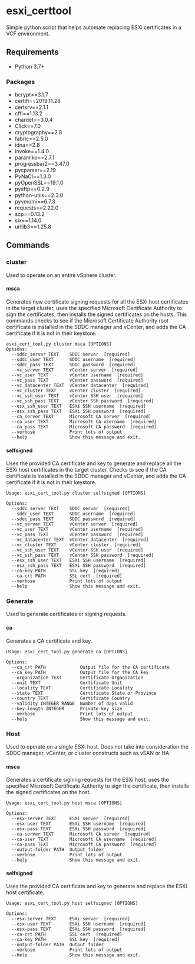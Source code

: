 # esxi_certtool
Simple python script that helps automate replacing ESXi certificates in a VCF environment.

## Requirements
* Python 3.7+

### Packages
* bcrypt==3.1.7
* certifi==2019.11.28
* certsrv==2.1.1
* cffi==1.13.2
* chardet==3.0.4
* Click==7.0
* cryptography==2.8
* fabric==2.5.0
* idna==2.8
* invoke==1.4.0
* paramiko==2.7.1
* progressbar2==3.47.0
* pycparser==2.19
* PyNaCl==1.3.0
* pyOpenSSL==19.1.0
* pysftp==0.2.9
* python-utils==2.3.0
* pyvmomi==6.7.3
* requests==2.22.0
* scp==0.13.2
* six==1.14.0
* urllib3==1.25.8


## Commands
### cluster
Used to operate on an entire vSphere cluster.


#### msca
Generates new certificate signing requests for all the ESXi host certificates in the target cluster, uses the
specified Microsoft Certificate Authority to sign the certificates, then installs the signed certificates on the hosts.
This commands checks to see if the Microsoft Certificate Authority root certificate is installed in the SDDC manager 
and vCenter, and adds the CA certificate if it is not in their keystore.

```shell script
esxi_cert_tool.py cluster msca [OPTIONS]
Options:
  --sddc_server TEXT    SDDC server  [required] 
  --sddc_user TEXT      SDDC username  [required] 
  --sddc_pass TEXT      SDDC password  [required] 
  --vc_server TEXT      vCenter server  [required] 
  --vc_user TEXT        vCenter username  [required] 
  --vc_pass TEXT        vCenter password  [required] 
  --vc_datacenter TEXT  vCenter datacenter  [required]
  --vc_cluster TEXT     vCenter cluster  [required]
  --vc_ssh_user TEXT    vCenter SSH user  [required]
  --vc_ssh_pass TEXT    vCenter SSH password  [required]
  --esx_ssh_user TEXT   ESXi SSH username  [required]
  --esx_ssh_pass TEXT   ESXi SSH password  [required]
  --ca_server TEXT      Microsoft CA server  [required]
  --ca_user TEXT        Microsoft CA username  [required]
  --ca_pass TEXT        Microsoft CA password  [required]
  --verbose             Print lots of output
  --help                Show this message and exit.
```


#### selfsigned
Uses the provided CA certificate and key to generate and replace all the ESXi host certificates in the target cluster. 
Checks to see if the CA certificate is installed in the SDDC manager and vCenter, and adds the CA certificate if it is
not in their keystore.

``` shell script
Usage: esxi_cert_tool.py cluster selfsigned [OPTIONS]

Options:
  --sddc_server TEXT    SDDC server  [required]
  --sddc_user TEXT      SDDC username  [required]
  --sddc_pass TEXT      SDDC password  [required]
  --vc_server TEXT      vCenter server  [required]
  --vc_user TEXT        vCenter username  [required]
  --vc_pass TEXT        vCenter password  [required]
  --vc_datacenter TEXT  vCenter datacenter  [required]
  --vc_cluster TEXT     vCenter cluster  [required]
  --vc_ssh_user TEXT    vCenter SSH user  [required]
  --vc_ssh_pass TEXT    vCenter SSH password  [required]
  --esx_ssh_user TEXT   ESXi SSH username  [required]
  --esx_ssh_pass TEXT   ESXi SSH password  [required]
  --ca-key PATH         SSL key  [required]
  --ca-crt PATH         SSL cert  [required]
  --verbose             Print lots of output
  --help                Show this message and exit.

```


### Generate
Used to generate certificates or signing requests.


#### ca
Generates a CA certificate and key.
```shell script
Usage: esxi_cert_tool.py generate ca [OPTIONS]

Options:
  --ca_crt PATH             Output file for the CA certificate
  --ca_key PATH             Output file for the CA key
  --organization TEXT       Certificate Organization
  --unit TEXT               Certificate Unit
  --locality TEXT           Certificate Locality
  --state TEXT              Certificate State or Province
  --country TEXT            Certificate Country
  --validity INTEGER RANGE  Number of days valid
  --key-length INTEGER      Private key size
  --verbose                 Print lots of output
  --help                    Show this message and exit.
```


### Host
Used to operate on a single ESXi host. Does not take into consideration the SDDC manager, vCenter, or cluster 
constructs such as vSAN or HA.


#### msca
Generates a certificate signing requests for the ESXi host, uses the specified Microsoft Certificate Authority to sign 
the certificate, then installs the signed certificates on the host.

```shell script
Usage: esxi_cert_tool.py host msca [OPTIONS]

Options:
  --esx-server TEXT     ESXi server  [required]
  --esx-user TEXT       ESXi SSH username  [required]
  --esx-pass TEXT       ESXi SSH password  [required]
  --ca-server TEXT      Microsoft CA server  [required]
  --ca-user TEXT        Microsoft CA username  [required]
  --ca-pass TEXT        Microsoft CA password  [required]
  --output-folder PATH  Output folder
  --verbose             Print lots of output
  --help                Show this message and exit.

```


#### selfsigned
Uses the provided CA certificate and key to generate and replace the ESXi host certificate.

```shell script
Usage: esxi_cert_tool.py host selfsigned [OPTIONS]

Options:
  --esx-server TEXT     ESXi server  [required]
  --esx-user TEXT       ESXi SSH username  [required]
  --esx-pass TEXT       ESXi SSH password  [required]
  --ca-crt PATH         SSL cert  [required]
  --ca-key PATH         SSL key  [required]
  --output-folder PATH  Output folder
  --verbose             Print lots of output
  --help                Show this message and exit.

```